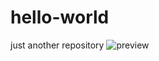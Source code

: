 # hello-world
just another repository
![preview](https://user-images.githubusercontent.com/123292228/213988659-055e4214-78f2-4b44-be32-71393ebb5584.jpg)
